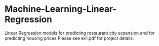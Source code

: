 # Machine-Learning-Linear-Regression
Linear Regression models for predicting restaurant city expansion and for predicting housing prices
Please see ex1.pdf for project details.
